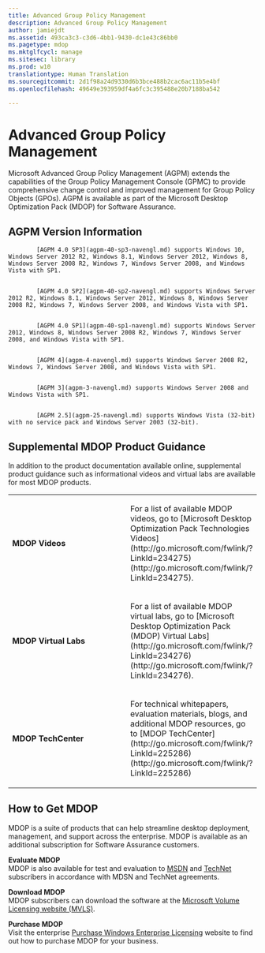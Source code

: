 ```yaml
---
title: Advanced Group Policy Management
description: Advanced Group Policy Management
author: jamiejdt
ms.assetid: 493ca3c3-c3d6-4bb1-9430-dc1e43c86bb0
ms.pagetype: mdop
ms.mktglfcycl: manage
ms.sitesec: library
ms.prod: w10
translationtype: Human Translation
ms.sourcegitcommit: 2d1f98a24d9330d6b3bce488b2cac6ac11b5e4bf
ms.openlocfilehash: 49649e393959df4a6fc3c395488e20b7188ba542

---
```



# Advanced Group Policy Management


Microsoft Advanced Group Policy Management (AGPM) extends the capabilities of the Group Policy Management Console (GPMC) to provide comprehensive change control and improved management for Group Policy Objects (GPOs). AGPM is available as part of the Microsoft Desktop Optimization Pack (MDOP) for Software Assurance.

## AGPM Version Information



            [AGPM 4.0 SP3](agpm-40-sp3-navengl.md) supports Windows 10, Windows Server 2012 R2, Windows 8.1, Windows Server 2012, Windows 8, Windows Server 2008 R2, Windows 7, Windows Server 2008, and Windows Vista with SP1.


            [AGPM 4.0 SP2](agpm-40-sp2-navengl.md) supports Windows Server 2012 R2, Windows 8.1, Windows Server 2012, Windows 8, Windows Server 2008 R2, Windows 7, Windows Server 2008, and Windows Vista with SP1.


            [AGPM 4.0 SP1](agpm-40-sp1-navengl.md) supports Windows Server 2012, Windows 8, Windows Server 2008 R2, Windows 7, Windows Server 2008, and Windows Vista with SP1.


            [AGPM 4](agpm-4-navengl.md) supports Windows Server 2008 R2, Windows 7, Windows Server 2008, and Windows Vista with SP1.


            [AGPM 3](agpm-3-navengl.md) supports Windows Server 2008 and Windows Vista with SP1.


            [AGPM 2.5](agpm-25-navengl.md) supports Windows Vista (32-bit) with no service pack and Windows Server 2003 (32-bit).

## Supplemental MDOP Product Guidance


In addition to the product documentation available online, supplemental product guidance such as informational videos and virtual labs are available for most MDOP products.

<table>
<colgroup>
<col width="50%" />
<col width="50%" />
</colgroup>
<tbody>
<tr class="odd">
<td align="left"><p><strong>MDOP Videos</strong></p></td>
<td align="left"><p>For a list of available MDOP videos, go to [Microsoft Desktop Optimization Pack Technologies Videos](http://go.microsoft.com/fwlink/?LinkId=234275) (http://go.microsoft.com/fwlink/?LinkId=234275).</p></td>
</tr>
<tr class="even">
<td align="left"><p><strong>MDOP Virtual Labs</strong></p></td>
<td align="left"><p>For a list of available MDOP virtual labs, go to [Microsoft Desktop Optimization Pack (MDOP) Virtual Labs](http://go.microsoft.com/fwlink/?LinkId=234276) (http://go.microsoft.com/fwlink/?LinkId=234276).</p></td>
</tr>
<tr class="odd">
<td align="left"><p><strong>MDOP TechCenter</strong></p></td>
<td align="left"><p>For technical whitepapers, evaluation materials, blogs, and additional MDOP resources, go to [MDOP TechCenter](http://go.microsoft.com/fwlink/?LinkId=225286) (http://go.microsoft.com/fwlink/?LinkId=225286)</p>
<p></p></td>
</tr>
</tbody>
</table>

 

## <a href="" id="bkmk-getmdop"></a>How to Get MDOP


MDOP is a suite of products that can help streamline desktop deployment, management, and support across the enterprise. MDOP is available as an additional subscription for Software Assurance customers.

<a href="" id="evaluate-mdop"></a>**Evaluate MDOP**  
MDOP is also available for test and evaluation to [MSDN](http://msdn.microsoft.com/subscriptions/downloads/default.aspx?PV=42:178) and [TechNet](http://technet.microsoft.com/subscriptions/downloads/default.aspx?PV=42:178) subscribers in accordance with MDSN and TechNet agreements.

<a href="" id="download-mdop"></a>**Download MDOP**  
MDOP subscribers can download the software at the [Microsoft Volume Licensing website (MVLS)](http://go.microsoft.com/fwlink/?LinkId=166331).

<a href="" id="purchase-mdop"></a>**Purchase MDOP**  
Visit the enterprise [Purchase Windows Enterprise Licensing](http://www.microsoft.com/windows/enterprise/how-to-buy.aspx) website to find out how to purchase MDOP for your business.

 

 








<!--HONumber=Jun16_HO4-->


